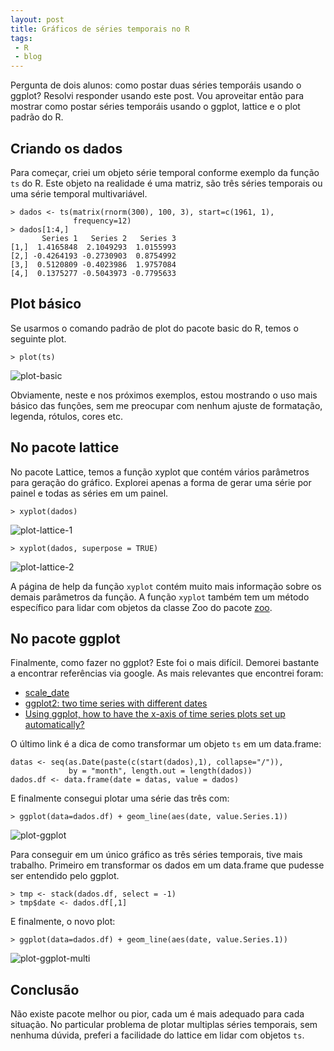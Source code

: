 ```yaml
---
layout: post
title: Gráficos de séries temporais no R
tags: 
 - R
 - blog
---
```


Pergunta de dois alunos: como postar duas séries temporáis usando o
ggplot? Resolvi responder usando este post. Vou aproveitar então para
mostrar como postar séries temporáis usando o ggplot, lattice e o plot
padrão do R.

## Criando os dados

Para começar, criei um objeto série temporal conforme exemplo da função `ts`
do R. Este objeto na realidade é uma matriz, são três séries temporais
ou uma série temporal multivariável.

    > dados <- ts(matrix(rnorm(300), 100, 3), start=c(1961, 1), 
                  frequency=12)
    > dados[1:4,]
           Series 1   Series 2   Series 3
    [1,]  1.4165848  2.1049293  1.0155993
    [2,] -0.4264193 -0.2730903  0.8754992
    [3,]  0.5120809 -0.4023986  1.9757084
    [4,]  0.1375277 -0.5043973 -0.7795633


## Plot básico

Se usarmos o comando padrão de plot do pacote basic do R, temos o
seguinte plot.

    > plot(ts)

![plot-basic](/images/2011-10-31-plot-basic.png "plot basic")

Obviamente, neste e nos próximos exemplos, estou mostrando o uso mais
básico das funções, sem me preocupar com nenhum ajuste de formatação,
legenda, rótulos, cores etc.


## No pacote lattice

No pacote Lattice, temos a função xyplot que contém vários
parâmetros para geração do gráfico. Explorei apenas a forma de gerar
uma série por painel e todas as séries em um painel.

    > xyplot(dados)

![plot-lattice-1](/images/2011-10-31-plot-lattice-1.png "plot lattice")

    > xyplot(dados, superpose = TRUE) 

![plot-lattice-2](/images/2011-10-31-plot-lattice-2.png "plot lattice")

A página de help da função `xyplot` contém muito mais informação sobre
os demais parâmetros da função. A função `xyplot` também tem um método
específico para lidar com objetos da classe Zoo do pacote
[zoo](http://cran.r-project.org/web/packages/zoo/index.html). 

## No pacote ggplot

Finalmente, como fazer no ggplot? Este foi o mais difícil. Demorei
bastante a encontrar referências via google. As mais relevantes que
encontrei foram:

- [scale_date](http://had.co.nz/ggplot2/scale_date.html)
- [ggplot2: two time series with different dates](http://learnr.wordpress.com/2009/05/05/ggplot2-two-time-series-with-different-dates/)
- [Using ggplot, how to have the x-axis of time series plots set up automatically?](http://goo.gl/Kr5wP)
  
O último link é a dica de como transformar um objeto `ts` em um
data.frame:

    datas <- seq(as.Date(paste(c(start(dados),1), collapse="/")), 
                 by = "month", length.out = length(dados))
    dados.df <- data.frame(date = datas, value = dados)

E finalmente consegui plotar uma série das três com:

    > ggplot(data=dados.df) + geom_line(aes(date, value.Series.1))
    
![plot-ggplot](/images/2011-10-31-plot-ggplot-single.png "plot ggplot")
 
Para conseguir em um único gráfico as três séries temporais, tive mais
trabalho. Primeiro em transformar os dados em um data.frame que
pudesse ser entendido pelo ggplot.

    > tmp <- stack(dados.df, select = -1)
    > tmp$date <- dados.df[,1]
    
E finalmente, o novo plot:

    > ggplot(data=dados.df) + geom_line(aes(date, value.Series.1))
    
![plot-ggplot-multi](/images/2011-10-31-plot-ggplot-multi.png "plot ggplot")    

## Conclusão

Não existe pacote melhor ou pior, cada um é mais adequado para cada
situação. No particular problema de plotar multiplas séries temporais,
sem nenhuma dúvida, preferi a facilidade do lattice em lidar com
objetos `ts`.


